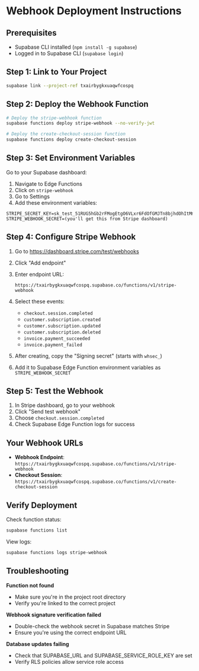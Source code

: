 # Webhook Deployment Instructions

## Prerequisites
- Supabase CLI installed (`npm install -g supabase`)
- Logged in to Supabase CLI (`supabase login`)

## Step 1: Link to Your Project

```bash
supabase link --project-ref txairbygkxuaqwfcospq
```

## Step 2: Deploy the Webhook Function

```bash
# Deploy the stripe-webhook function
supabase functions deploy stripe-webhook --no-verify-jwt

# Deploy the create-checkout-session function  
supabase functions deploy create-checkout-session
```

## Step 3: Set Environment Variables

Go to your Supabase dashboard:
1. Navigate to Edge Functions
2. Click on `stripe-webhook`
3. Go to Settings
4. Add these environment variables:

```
STRIPE_SECRET_KEY=sk_test_51RUG5hGb2rFMogEtgO6VLxr6FdOfGMJTn8bjhdOhItMmVbuY4bpk2A9aVleC0BHUJmiP0jSqoEAuoxKomGksYUDl00TQshrZ90
STRIPE_WEBHOOK_SECRET=(you'll get this from Stripe dashboard)
```

## Step 4: Configure Stripe Webhook

1. Go to https://dashboard.stripe.com/test/webhooks
2. Click "Add endpoint"
3. Enter endpoint URL:
   ```
   https://txairbygkxuaqwfcospq.supabase.co/functions/v1/stripe-webhook
   ```
4. Select these events:
   - `checkout.session.completed`
   - `customer.subscription.created`
   - `customer.subscription.updated`
   - `customer.subscription.deleted`
   - `invoice.payment_succeeded`
   - `invoice.payment_failed`

5. After creating, copy the "Signing secret" (starts with `whsec_`)
6. Add it to Supabase Edge Function environment variables as `STRIPE_WEBHOOK_SECRET`

## Step 5: Test the Webhook

1. In Stripe dashboard, go to your webhook
2. Click "Send test webhook"
3. Choose `checkout.session.completed`
4. Check Supabase Edge Function logs for success

## Your Webhook URLs

- **Webhook Endpoint**: `https://txairbygkxuaqwfcospq.supabase.co/functions/v1/stripe-webhook`
- **Checkout Session**: `https://txairbygkxuaqwfcospq.supabase.co/functions/v1/create-checkout-session`

## Verify Deployment

Check function status:
```bash
supabase functions list
```

View logs:
```bash
supabase functions logs stripe-webhook
```

## Troubleshooting

**Function not found**
- Make sure you're in the project root directory
- Verify you're linked to the correct project

**Webhook signature verification failed**
- Double-check the webhook secret in Supabase matches Stripe
- Ensure you're using the correct endpoint URL

**Database updates failing**
- Check that SUPABASE_URL and SUPABASE_SERVICE_ROLE_KEY are set
- Verify RLS policies allow service role access